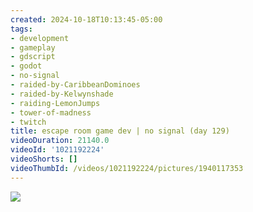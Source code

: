```yaml
---
created: 2024-10-18T10:13:45-05:00
tags:
- development
- gameplay
- gdscript
- godot
- no-signal
- raided-by-CaribbeanDominoes
- raided-by-Kelwynshade
- raiding-LemonJumps
- tower-of-madness
- twitch
title: escape room game dev | no signal (day 129)
videoDuration: 21140.0
videoId: '1021192224'
videoShorts: []
videoThumbId: /videos/1021192224/pictures/1940117353
---
```


![](20241018151345.jpg)
